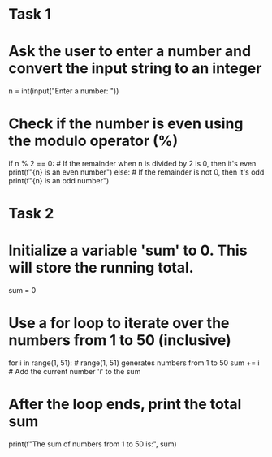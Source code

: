 # Task 1
# Ask the user to enter a number and convert the input string to an integer  
n = int(input("Enter a number: "))

# Check if the number is even using the modulo operator (%)  
if n % 2 == 0:
    # If the remainder when n is divided by 2 is 0, then it's even
    print(f"{n} is an even number")
else:
    # If the remainder is not 0, then it's odd
    print(f"{n} is an odd number")


# Task 2

# Initialize a variable 'sum' to 0. This will store the running total.
sum = 0

# Use a for loop to iterate over the numbers from 1 to 50 (inclusive)  
for i in range(1, 51):  # range(1, 51) generates numbers from 1 to 50
    sum += i            # Add the current number 'i' to the sum

# After the loop ends, print the total sum  
print(f"The sum of numbers from 1 to 50 is:", sum)
